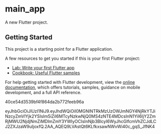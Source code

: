# main_app

A new Flutter project.

## Getting Started

This project is a starting point for a Flutter application.

A few resources to get you started if this is your first Flutter project:

- [Lab: Write your first Flutter app](https://docs.flutter.dev/get-started/codelab)
- [Cookbook: Useful Flutter samples](https://docs.flutter.dev/cookbook)

For help getting started with Flutter development, view the
[online documentation](https://docs.flutter.dev/), which offers tutorials,
samples, guidance on mobile development, and a full API reference.


40ce54d3539bf4f864da2b772feeb96a

eyJhbGciOiJIUzI1NiJ9.eyJhdWQiOiI0MGNlNTRkMzUzOWJmNGY4NjRkYTJiNzcyZmVlYjk2YSIsIm5iZiI6MTcyNzkwNjQ0MS4zNTE4MDcsInN1YiI6IjY2ZmRjMWU2NjdjNmZiMDlmZmY3YWIyOCIsInNjb3BlcyI6WyJhcGlfcmVhZCJdLCJ2ZXJzaW9uIjoxfQ.2AA_AQEQ9LVAstQt6KLfkxsawNWvWi40c_gqS_JfNK4